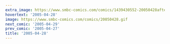 ```yaml
---
extra_image: https://www.smbc-comics.com/comics/1439430552-20050428after.png
hovertext: '2005-04-28'
image: https://www.smbc-comics.com/comics/20050428.gif
next_comic: '2005-04-29'
prev_comic: '2005-04-27'
title: '2005-04-28'
---
```


